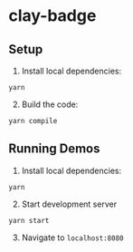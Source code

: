 # clay-badge

## Setup

1. Install local dependencies:

```
yarn
```

2. Build the code:

```
yarn compile
```

## Running Demos

1. Install local dependencies:

```
yarn
```

2. Start development server

```
yarn start
```

3. Navigate to `localhost:8080`
